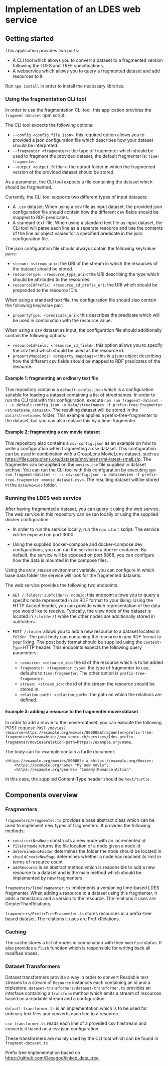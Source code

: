 # Implementation of an LDES web service

## Getting started

This application provides two parts:

-   A CLI tool which allows you to convert a dataset to a fragmented version following the LDES and TREE specifications.
-   A webservice which allows you to query a fragmented dataset and add resources to it.

Run `npm install` in order to install the necessary libraries.

### Using the fragmentation CLI tool

In order to use the fragmentation CLI tool, this application provides the `fragment-dataset` npm script.

The CLI tool expects the following options:

-   `--config <config_file.json>`: this required option allows you to provided a json configuration file which describes how your dataset should be interpreted.
-   `--fragmenter <fragmenter>`: the type of fragmenter which should be used to fragment the provided dataset, the default fragmenter is: `time-fragmenter`.
-   `--output <output_folder>`: the output folder in which the fragmented version of the provided dataset should be stored.

As a parameter, the CLI tool expects a file containing the dataset which should be fragmented.

Currently, the CLI tool supports two different types of input datasets:

-   A `.csv` dataset. When using a csv file as input dataset, the provided json configuration file should contain how the different csv fields should be mapped to RDF predicates.
-   A standard text-file. When using a standard text file as input dataset, the CLI tool will parse each line as a seperate resource and use the contents of the line as object values for a specified predicate in the json configuration file.

The json configuration file should always contain the following key/value pairs:

-   `stream: <stream_uri>`: the URI of the stream in which the resources of the dataset should be stored.
-   `resourceType: <resource_type_uri>`: the URI describing the type which should be attributed to the resources.
-   `resourceIdPrefix: <resource_id_prefix_uri`: the URI which should be prepended to the resource ID's.

When using a standard text file, the configuration file should also contain the following key/value pair:

-   `propertyType: <predicate_uri>`: this describes the predicate which will be used in combination with the resource value.

When using a csv dataset as input, the configuration file should additionally contain the following options:

-   `resourceIdField: <resource_id_field>`: this option allows you to specify the csv field which should be used as the resource id.
-   `propertyMappings: <property_mappings>`: this is a json object describing how the different csv fields should be mapped to RDF predicates of the resource.

#### Example 1: fragmenting an ordinary text file

This repository contains a `default-config.json` which is a configuration suitable for loading a dataset containing a list of streetnames. In order to run the CLI tool with this configuration, execute `npm run fragment-dataset -- -c default-config.json -o data/streetnames -f prefix-tree-fragmenter <streetname_dataset>`.
The resulting dataset will be stored in the `data/streetnames` folder. This example applies a prefix-tree-fragmenter to the dataset, but you can also replace this by a time-fragmenter.

#### Example 2: fragmenting a csv movie dataset

This repository also contains a `csv-config.json` as an example on how to write a configuration when fragmenting a csv dataset. This configuration can be used in combination with a GroupLens MovieLens dataset, such as https://files.grouplens.org/datasets/movielens/ml-latest-small.zip. The fragmenter can be applied on the `movies.csv` file supplied in dataset archive. You can run the CLI tool with this configuration by executing `npm run fragment-dataset -- -c csv-config.json -o data/movies -f prefix-tree-fragmenter <movie_dataset.csv>`. The resulting dataset will be stored in the `data/movies` folder.

### Running the LDES web service

After having fragmented a dataset, you can query it using the web service.
The web service in this repository can be run locally or using the supplied docker configuration:

-   In order to run the service locally, run the `npm start` script. The service will be exposed on port 3000.

-   Using the supplied docker-compose and docker-compose.dev configurations, you can run the service in a docker container. By default, the service will be exposed on port 8888, you can configure how the data is mounted in the compose files.

Using the `DATA_FOLDER` environment variable, you can configure in which base data folder the service will look for the fragmented datasets.

The web service provides the following two endpoints:

-   `GET /:folder/:subfolder?/:nodeId`: this endpoint allows you to query a specific node represented in an RDF format to your liking. Using the HTTP Accept header, you can provide which representation of the data you would like to receive. Typically, the view node of the dataset is located in `/:folder/1` while the other nodes are additionally stored in subfolders.

-   `POST /:folder` allows you to add a new resource to a dataset located in `folder`. The post body can containing the resource in any RDF format to your liking. The post body format should be supplied using the `Content-Type` HTTP header. This endpoints expects the following query parameters:
    -   `resource: <resource_id>`: the id of the resource which is to be added
    -   `fragmenter: <fragmenter_type>`: the type of fragmenter to use, defaults to `time-fragmenter`. The other option is `prefix-tree-fragmenter`.
    -   `stream: <stream_id>`: the id of the stream the resource should be stored in.
    -   `relation-path: <relation_path>`: the path on which the relations are defined.

#### Example 3: adding a resource to the fragmenter movie dataset

In order to add a movie to the movie-dataset, you can execute the following POST request: `POST /movies?resource=https://example.org/movies/800005&fragmenter=prefix-tree-fragmenter&stream=http://mu.semte.ch/services/ldes-prefix-fragmenter/movies&relation-path=https://example.org/name`.

The body can for example contain a turtle document:

```.ttl
<https://example.org/movies/800005> a <https://example.org/Movie>;
    <https://example.org/name> "My new movie";
    <https://example.org/genres> "Comedy|Romance|Action".
```

In this case, the supplied Content-Type header should be `text/turtle`.

## Components overview

### Fragmenters

`fragmenters/Fragmenter.ts` provides a base abstract class which can be used to implement new types of fragmenters. It provides the following methods:

-   `constructNewNode` constructs a new node with an incremented id
-   `fileForNode` returns the file location of a node given a node id
-   `determineSubFolder` determines the folder the node should be located in
-   `shouldCreateNewPage` determines whether a node has reached its limit in terms of resource count
-   `addResource` is an abstract method which is responsible to add a new resource to a dataset and is the main method which should be implemented by new fragmenters.

`fragmenters/TimeFragmenter.ts` implements a versioning time-based LDES fragmenter. When adding a resource to a dataset using this fragmenter, it adds a timestamp and a version to the resource. The relations it uses are GreaterThanRelations.

`fragmenters/PrefixTreeFragmenter.ts` stores resources in a prefix-tree based dataset. The relations it uses are PrefixRelations.

### Caching

The cache stores a list of nodes in combination with their `modified` status. It also provides a `flush` function which is responsible for writing back all modified nodes.

### Dataset Transformers

Dataset transformers provide a way in order to convert Readable text streams to a stream of `Resource` instances each containing an id and a triplestore. `dataset-transformers/dataset-transformer.ts` provides an interface containing a `transform` method which emits a stream of resources based on a readable stream and a configuration.

`default-transformer.ts` is an implementation which is to be used for ordinary text files and converts each line to a resource.

`csv-transformer.ts` reads each line of a provided csv filestream and converts it based on a csv json configuration.

These transformers are mainly used by the CLI tool which can be found in `fragment-dataset.ts`

Prefix tree implementation based on https://github.com/Dexagod/linked_data_tree.
